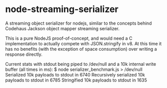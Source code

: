 node-streaming-serializer
=========================

A streaming object serializer for nodejs, similar to the concepts behind Codehaus Jackson object mapper streaming serializer. 

This is a pure NodeJS proof-of-concept, and would need a C implementation to actually compete with JSON.stringify in v8. At this time it has no benefits (with the exception of space consumption) over writing a response directly.

Current stats with stdout being piped to /dev/null and a 10k internal write buffer (all times in ms):
    $ node serializer_benchmark.js > /dev/null
    Serialized 10k payloads to stdout in 6740
    Recursively serialized 10k payloads to stdout in 6785
    Stringified 10k payloads to stdout in 1635
